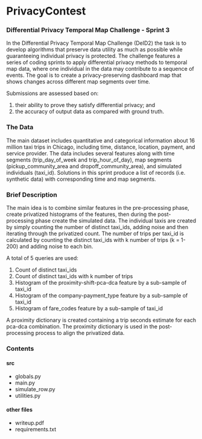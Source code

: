 # PrivacyContest
### Differential Privacy Temporal Map Challenge - Sprint 3

In the Differential Privacy Temporal Map Challenge (DeID2) the task is to develop algorithms that preserve data utility as much as possible while guaranteeing individual privacy is protected. The challenge features a series of coding sprints to apply differential privacy methods to temporal map data, where one individual in the data may contribute to a sequence of events. The goal is to create a privacy-preserving dashboard map that shows changes across different map segments over time.

Submissions are assessed based on:

1.  their ability to prove they satisfy differential privacy; and
2.  the accuracy of output data as compared with ground truth.

###  The Data

The main dataset includes quantitative and categorical information about 16 million taxi trips in Chicago, including time, distance, location, payment, and service provider. The data includes several features along with time segments (trip_day_of_week and trip_hour_of_day), map segments (pickup_community_area and dropoff_community_area), and simulated individuals (taxi_id). Solutions in this sprint produce a list of records (i.e. synthetic data) with corresponding time and map segments.

### Brief Description

The main idea is to combine similar features in the pre-processing phase, create privatized histograms of the features, then during the post-processing phase create the simulated data. The individual taxis are created by simply counting the number of distinct taxi_ids, adding noise and then iterating through the privatized count. The number of trips per taxi_id is calculated by counting the distinct taxi_ids with k number of trips (k = 1-200) and adding noise to each bin.

A total of 5 queries are used:

1) Count of distinct taxi_ids
2) Count of distinct taxi_ids with k number of trips
3) Histogram of the proximity-shift-pca-dca feature by a sub-sample of taxi_id
4) Histogram of the company-payment_type feature by a sub-sample of taxi_id
5) Histogram of fare_codes feature by a sub-sample of taxi_id


A proximity dictionary is created containing a trip seconds estimate for each pca-dca combination. The proximity dictionary is used in the post-processing process to align the privatized data.

### Contents

#### src

- globals.py
- main.py
- simulate_row.py
- utilities.py

#### other files

- writeup.pdf
- requirements.txt
